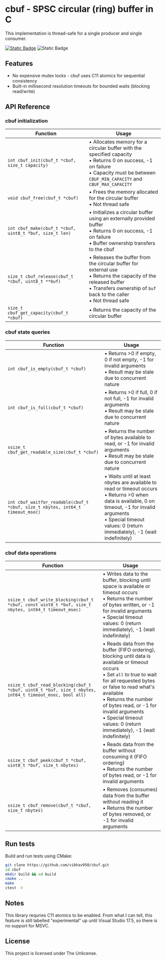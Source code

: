 # cbuf - SPSC circular (ring) buffer in C

This implementation is thread-safe for a single producer and single consumer.

[![Static Badge](https://img.shields.io/badge/Unlicense-blue?style=plastic&logo=unlicense&logoColor=white&logoSize=auto&label=license&labelColor=grey&color=blue)](https://github.com/vibhav950/cbuf/blob/main/LICENSE) ![Static Badge](https://img.shields.io/badge/--std%3Dc11-blue?style=plastic&logo=c&logoColor=white&logoSize=auto&labelColor=grey&color=blue)

## Features

- No expensive mutex locks - cbuf uses C11 atomics for sequential consistency
- Built-in millisecond resolution timeouts for bounded waits (blocking read/write)

## API Reference

### cbuf initialization

| Function                                                | Usage                                                                                                                                                                                      |
| ------------------------------------------------------- | ------------------------------------------------------------------------------------------------------------------------------------------------------------------------------------------ |
| `int cbuf_init(cbuf_t *cbuf, size_t capacity)`          | • Allocates memory for a circular buffer with the specified capacity<br>• Returns 0 on success, -1 on failure<br>• Capacity must be between `CBUF_MIN_CAPACITY` and `CBUF_MAX_CAPACITY`    |
| `void cbuf_free(cbuf_t *cbuf)`                          | • Frees the memory allocated for the circular buffer<br>• Not thread safe                                                                                                                  |
| `int cbuf_make(cbuf_t *cbuf, uint8_t *buf, size_t len)` | • Initializes a circular buffer using an externally provided buffer<br>• Returns 0 on success, -1 on failure<br>• Buffer ownership transfers to the cbuf                                   |
| `size_t cbuf_release(cbuf_t *cbuf, uint8_t **buf)`      | • Releases the buffer from the circular buffer for external use<br>• Returns the capacity of the released buffer<br>• Transfers ownership of `buf` back to the caller<br>• Not thread safe |
| `size_t cbuf_get_capacity(cbuf_t *cbuf)`                | • Returns the capacity of the circular buffer                                                                                                                                              |

### cbuf state queries

| Function                                                                       | Usage                                                                                                                                                                                                                            |
| ------------------------------------------------------------------------------ | -------------------------------------------------------------------------------------------------------------------------------------------------------------------------------------------------------------------------------- |
| `int cbuf_is_empty(cbuf_t *cbuf)`                                              | • Returns >0 if empty, 0 if not empty, -1 for invalid arguments<br>• Result may be stale due to concurrent nature                                                                                                                |
| `int cbuf_is_full(cbuf_t *cbuf)`                                               | • Returns >0 if full, 0 if not full, -1 for invalid arguments<br>• Result may be stale due to concurrent nature                                                                                                                  |
| `ssize_t cbuf_get_readable_size(cbuf_t *cbuf)`                                 | • Returns the number of bytes available to read, or -1 for invalid arguments<br>• Result may be stale due to concurrent nature                                                                                                   |
| `int cbuf_waitfor_readable(cbuf_t *cbuf, size_t nbytes, int64_t timeout_msec)` | • Waits until at least nbytes are available to read or timeout occurs<br>• Returns >0 when data is available, 0 on timeout, -1 for invalid arguments<br>• Special timeout values: 0 (return immediately), -1 (wait indefinitely) |

### cbuf data operations

| Function                                                                                                | Usage                                                                                                                                                                                                                                                                                                                                    |
| ------------------------------------------------------------------------------------------------------- | ---------------------------------------------------------------------------------------------------------------------------------------------------------------------------------------------------------------------------------------------------------------------------------------------------------------------------------------- |
| `ssize_t cbuf_write_blocking(cbuf_t *cbuf, const uint8_t *buf, size_t nbytes, int64_t timeout_msec)`    | • Writes data to the buffer, blocking until space is available or timeout occurs<br>• Returns the number of bytes written, or -1 for invalid arguments<br>• Special timeout values: 0 (return immediately), -1 (wait indefinitely)                                                                                                       |
| `ssize_t cbuf_read_blocking(cbuf_t *cbuf, uint8_t *buf, size_t nbytes, int64_t timeout_msec, bool all)` | • Reads data from the buffer (FIFO ordering), blocking until data is available or timeout occurs<br>• Set `all` to true to wait for all requested bytes or false to read what's available<br>• Returns the number of bytes read, or -1 for invalid arguments<br>• Special timeout values: 0 (return immediately), -1 (wait indefinitely) |
| `ssize_t cbuf_peek(cbuf_t *cbuf, uint8_t *buf, size_t nbytes)`                                          | • Reads data from the buffer without consuming it (FIFO ordering)<br>• Returns the number of bytes read, or -1 for invalid arguments                                                                                                                                                                                                     |
| `ssize_t cbuf_remove(cbuf_t *cbuf, size_t nbytes)`                                                      | • Removes (consumes) data from the buffer without reading it<br>• Returns the number of bytes removed, or -1 for invalid arguments                                                                                                                                                                                                       |

## Run tests

Build and run tests using CMake:

```zsh
git clone https://github.com/vibhav950/cbuf.git
cd cbuf
mkdir build && cd build
cmake ..
make
ctest -V
```

## Notes

This library requries C11 atomics to be enabled. From what I can tell, this feature is still labelled
"experimental" up until Visual Studio 17.5, so there is no support for MSVC.

## License

This project is licensed under The Unlicense.
